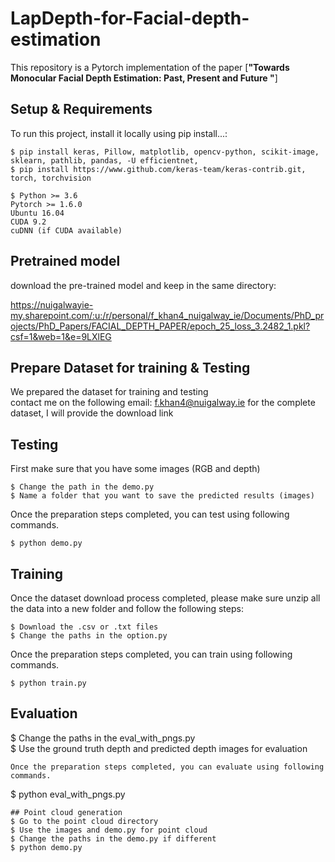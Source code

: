 # LapDepth-for-Facial-depth-estimation

This repository is a Pytorch implementation of the paper [**"Towards Monocular Facial Depth Estimation: Past, Present and Future "**]

## Setup & Requirements
To run this project, install it locally using pip install...:

```
$ pip install keras, Pillow, matplotlib, opencv-python, scikit-image, sklearn, pathlib, pandas, -U efficientnet,
$ pip install https://www.github.com/keras-team/keras-contrib.git, torch, torchvision
```

```
$ Python >= 3.6
Pytorch >= 1.6.0
Ubuntu 16.04
CUDA 9.2
cuDNN (if CUDA available)
```
## Pretrained model

download the pre-trained model and keep in the same directory:

https://nuigalwayie-my.sharepoint.com/:u:/r/personal/f_khan4_nuigalway_ie/Documents/PhD_projects/PhD_Papers/FACIAL_DEPTH_PAPER/epoch_25_loss_3.2482_1.pkl?csf=1&web=1&e=9LXlEG

## Prepare Dataset for training & Testing 

We prepared the dataset for training and testing<br/>
contact me on the following email: f.khan4@nuigalway.ie for the complete dataset, I will provide the download link <br/>

## Testing
First make sure that you have some images (RGB and depth)
```shell
$ Change the path in the demo.py
$ Name a folder that you want to save the predicted results (images)  
```
Once the preparation steps completed, you can test using following commands.
```
$ python demo.py
```
## Training
Once the dataset download process completed, please make sure unzip all the data into a new folder and follow the following steps:
```shell
$ Download the .csv or .txt files
$ Change the paths in the option.py  
```
Once the preparation steps completed, you can train using following commands.
```
$ python train.py 
```
## Evaluation
$ Change the paths in the eval_with_pngs.py  
$ Use the ground truth depth and predicted depth images for evaluation
```
Once the preparation steps completed, you can evaluate using following commands.
```
$ python eval_with_pngs.py 
```
## Point cloud generation
$ Go to the point cloud directory  
$ Use the images and demo.py for point cloud 
$ Change the paths in the demo.py if different 
$ python demo.py 
```
